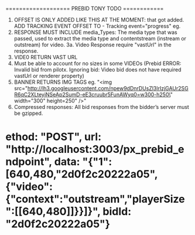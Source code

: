=================== PREBID TONY TODO ============
1. OFFSET IS ONLY ADDED LIKE THIS AT THE MOMENT: <Linear skipoffset="00:00:05"> that got added.
    ADD TRACKING EVENT OFFSET TO - Tracking event="progress" eg. <Tracking event="progress" offset="00:00:05">
2. RESPONSE MUST INCLUDE media_Types:  The media type that was passed, used to extract the media type and contentstream (instream or outstream) for video.
3a. Video Response require "vastUrl" in the response.
3. VIDE0 RETURN VAST URL
4. Must be able to account for no sizes in some VIDEOs
(Prebid ERROR: Invalid bid from pilotx. Ignoring bid: Video bid does not have required vastUrl or renderer property)
5. BANNER RETURNS IMG TAGS eg. "<img src=\"http://lh3.googleusercontent.com/npew9dDnrDUsZl3lrIzjGAUr2SGR6qC2XLteyiNSeAp2SumD-eE3cruubr5FunAWyq0=w300-h250\" width=\"300\" height=250\" />"
6. Compressed responses: All bid responses from the bidder’s server must be gzipped.

ethod: "POST", url: "http://localhost:3003/px_prebid_endpoint", data: "{"1":[640,480,"2d0f2c20222a05",{"video":{"context":"outstream","playerSize":[[640,480]]}}]}", bidId: "2d0f2c20222a05"}
==================================================================